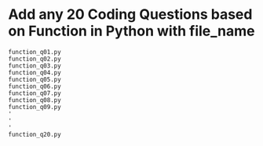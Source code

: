 # Add any 20 Coding Questions based on Function in Python with file_name

```
function_q01.py
function_q02.py
function_q03.py
function_q04.py
function_q05.py
function_q06.py
function_q07.py
function_q08.py
function_q09.py
'
'
'
function_q20.py
```
